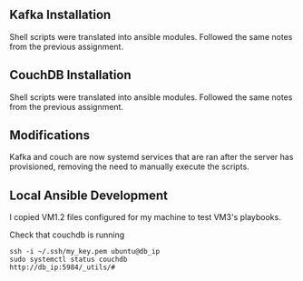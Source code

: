 Kafka Installation
--
Shell scripts were translated into ansible modules. Followed the same notes from the previous assignment.

CouchDB Installation
--
Shell scripts were translated into ansible modules. Followed the same notes from the previous assignment.


Modifications
--
Kafka and couch are now systemd services that are ran after the server has provisioned, removing the need to manually execute the scripts.

Local Ansible Development
--
I copied VM1.2 files configured for my machine to test VM3's playbooks. 

Check that couchdb is running
```
ssh -i ~/.ssh/my_key.pem ubuntu@db_ip
sudo systemctl status couchdb
http://db_ip:5984/_utils/#
```

